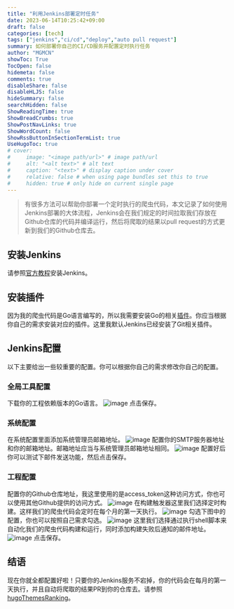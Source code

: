 ```yaml
---
title: "利用Jenkins部署定时任务"
date: 2023-06-14T10:25:42+09:00
draft: false
categories: [tech]
tags: ["jenkins","ci/cd","deploy","auto pull request"]
summary: 如何部署你自己的CI/CD服务并配置定时执行任务
author: "MGMCN"
showToc: True
TocOpen: false
hidemeta: false
comments: true
disableShare: false
disableHLJS: false
hideSummary: false
searchHidden: false
ShowReadingTime: true
ShowBreadCrumbs: true
ShowPostNavLinks: true
ShowWordCount: false
ShowRssButtonInSectionTermList: true
UseHugoToc: true
# cover:
#     image: "<image path/url>" # image path/url
#     alt: "<alt text>" # alt text
#     caption: "<text>" # display caption under cover
#     relative: false # when using page bundles set this to true
#     hidden: true # only hide on current single page
---
```


> 有很多方法可以帮助你部署一个定时执行的爬虫代码，本文记录了如何使用Jenkins部署的大体流程，Jenkins会在我们规定的时间拉取我们存放在Github仓库的代码并编译运行，然后将爬取的结果以pull request的方式更新到我们的Github仓库去。

## 安装Jenkins
请参照[官方教程](https://www.jenkins.io/doc/book/installing/)安装Jenkins。
## 安装插件
因为我的爬虫代码是Go语言编写的，所以我需要安装Go的相关[插件](https://plugins.jenkins.io/golang/)。你应当根据你自己的需求安装对应的插件。这里我默认Jenkins已经安装了Git相关插件。
## Jenkins配置
以下主要给出一些较重要的配置。你可以根据你自己的需求修改你自己的配置。
### 全局工具配置
下载你的工程依赖版本的Go语言。
![image](/img/jenkins-0.png)
点击保存。
### 系统配置
在系统配置里面添加系统管理员邮箱地址。
![image](/img/jenkins-1.jpg)
配置你的SMTP服务器地址和你的邮箱地址。邮箱地址应当与系统管理员邮箱地址相同。
![image](/img/jenkins-2.jpg)
配置好后你可以测试下邮件发送功能，然后点击保存。
### 工程配置
配置你的Github仓库地址，我这里使用的是access_token这种访问方式，你也可以使用其他Github提供的访问方式。
![image](/img/jenkins-3.jpeg)
在构建触发器这里我们选择定时构建。这样我们的爬虫代码会定时在每个月的第一天执行。
![image](/img/jenkins-4.png)
勾选下图中的配置，你也可以按照自己需求勾选。
![image](/img/jenkins-5.png)
这里我们选择通过执行shell脚本来自动化我们的爬虫代码构建和运行，同时添加构建失败后通知的邮件地址。
![image](/img/jenkins-6.png)
点击保存。
## 结语
现在你就全都配置好啦！只要你的Jenkins服务不宕掉，你的代码会在每月的第一天执行，并且自动将爬取的结果PR到你的仓库去。请参照[hugoThemesRanking](https://github.com/MGMCN/hugoThemesRanking)。

